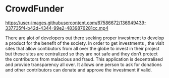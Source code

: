 # CrowdFunder

https://user-images.githubusercontent.com/67586672/136949439-337735f4-b42d-4344-99e2-4839876281cc.mp4


There are alot of developers out there seeking proper investment to develop a product for the benefit of the society.  In order to get investments , the visit sites that allow contibutors from all over the globe to invest in their project but these sites are centralized so they are not safe and they don’t protect the contributors from malacious and fraud. This application is decentralised and provide transparency all over. It allows one person to ask for donations and other contributors can donate and approve the investment if valid.
